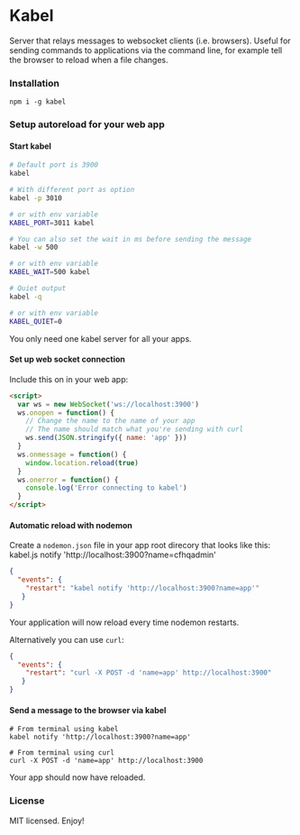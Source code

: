 # Kabel
Server that relays messages to websocket clients (i.e. browsers). Useful for sending commands to applications via the command line, for example tell the browser to reload when a file changes.

### Installation
`npm i -g kabel`

### Setup autoreload for your web app

#### Start kabel
```bash
# Default port is 3900
kabel

# With different port as option
kabel -p 3010

# or with env variable
KABEL_PORT=3011 kabel

# You can also set the wait in ms before sending the message
kabel -w 500

# or with env variable
KABEL_WAIT=500 kabel

# Quiet output
kabel -q

# or with env variable
KABEL_QUIET=0
```
You only need one kabel server for all your apps.

#### Set up web socket connection
Include this on in your web app:
```html
<script>
  var ws = new WebSocket('ws://localhost:3900')
  ws.onopen = function() {
    // Change the name to the name of your app
    // The name should match what you're sending with curl
    ws.send(JSON.stringify({ name: 'app' }))
  }
  ws.onmessage = function() {
    window.location.reload(true)
  }
  ws.onerror = function() {
    console.log('Error connecting to kabel')
  }
</script>
```

#### Automatic reload with nodemon
Create a `nodemon.json` file in your app root direcory that looks like this:
kabel.js notify 'http://localhost:3900?name=cfhqadmin'
```json
{
  "events": {
    "restart": "kabel notify 'http://localhost:3900?name=app'"
   }
}
```
Your application will now reload every time nodemon restarts.

Alternatively you can use `curl`:
```json
{
  "events": {
    "restart": "curl -X POST -d 'name=app' http://localhost:3900"
   }
}
```

#### Send a message to the browser via kabel
```
# From terminal using kabel
kabel notify 'http://localhost:3900?name=app'

# From terminal using curl
curl -X POST -d 'name=app' http://localhost:3900
```
Your app should now have reloaded.

### License
MIT licensed. Enjoy!
